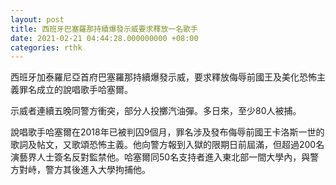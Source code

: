 ```yaml
---
layout: post
title: 西班牙巴塞羅那持續爆發示威要求釋放一名歌手　
date: 2021-02-21 04:44:28.000000000 +08:00
categories: rthk
---
```


西班牙加泰羅尼亞首府巴塞羅那持續爆發示威，要求釋放侮辱前國王及美化恐怖主義罪名成立的說唱歌手哈塞爾。

示威者連續五晚同警方衝突，部分人投擲汽油彈。多日來，至少80人被捕。

說唱歌手哈塞爾在2018年已被判囚9個月，罪名涉及發布侮辱前國王卡洛斯一世的歌詞及帖文，又歌頌恐怖主義。他向警方報到入獄的限期日前屆滿，但超過200名演藝界人士簽名反對監禁他。哈塞爾同50名支持者進入東北部一間大學內，與警方對峙，警方其後進入大學拘捕他。
